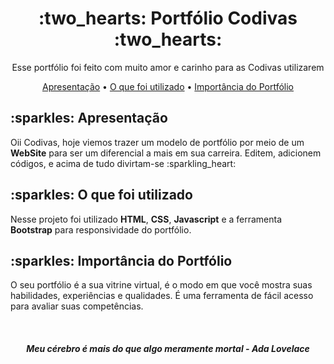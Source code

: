 <h1 align="center">:two_hearts: Portfólio Codivas :two_hearts:</h1>
<p align="center">Esse portfólio foi feito com muito amor e carinho para as Codivas utilizarem</p>


<p align="center">
 <a href="#apresentacao">Apresentação</a> •   <a href="#utilizados">O que foi utilizado</a> • 
 <a href="#importancia">Importância do Portfólio</a> 
</p>


<h2 id="apresentacao">:sparkles: Apresentação</h2>
<p>Oii Codivas, hoje viemos trazer um modelo de portfólio por meio de um <strong>WebSite</strong> para ser um diferencial a mais em sua carreira. Editem, adicionem códigos, e acima de tudo divirtam-se :sparkling_heart:	 </p>


<h2 id="utilizados">:sparkles: O que foi utilizado</h2>
<p> Nesse projeto foi utilizado <strong>HTML</strong>, <strong>CSS</strong>, <strong>Javascript</strong> e a ferramenta <strong>Bootstrap</strong> para responsividade do portfólio.</p>

<h2 id="importancia">:sparkles: Importância do Portfólio</h2>
<p>O seu portfólio é a sua vitrine virtual, é o modo em que você mostra suas habilidades, experiências e qualidades. É uma ferramenta de fácil acesso para avaliar suas competências.</p>


<br>

<h5 align="center">Meu cérebro é mais do que algo meramente mortal - Ada Lovelace</h5>
